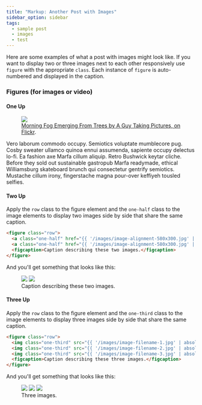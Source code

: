```yaml
---
title: "Markup: Another Post with Images"
sidebar_option: sidebar
tags:
  - sample post
  - images
  - test
---
```


Here are some examples of what a post with images might look like. If you want to display two or three images next to each other responsively use `figure` with the appropriate `class`. Each instance of `figure` is auto-numbered and displayed in the caption.

### Figures (for images or video)

#### One Up

<figure>
  <a href="http://farm9.staticflickr.com/8426/7758832526_cc8f681e48_b.jpg"><img src="http://farm9.staticflickr.com/8426/7758832526_cc8f681e48_c.jpg"></a>
  <figcaption><a href="http://www.flickr.com/photos/80901381@N04/7758832526/" title="Morning Fog Emerging From Trees by A Guy Taking Pictures, on Flickr">Morning Fog Emerging From Trees by A Guy Taking Pictures, on Flickr</a>.</figcaption>
</figure>

Vero laborum commodo occupy. Semiotics voluptate mumblecore pug. Cosby sweater ullamco quinoa ennui assumenda, sapiente occupy delectus lo-fi. Ea fashion axe Marfa cillum aliquip. Retro Bushwick keytar cliche. Before they sold out sustainable gastropub Marfa readymade, ethical Williamsburg skateboard brunch qui consectetur gentrify semiotics. Mustache cillum irony, fingerstache magna pour-over keffiyeh tousled selfies.

#### Two Up

Apply the `row` class to the figure element and the `one-half` class to the image elements to display two images side by side that share the same caption.

```html
<figure class="row">
  <a class="one-half" href="{{ '/images/image-alignment-580x300.jpg' | absolute_url }}"><img src="{{ '/images/image-alignment-580x300.jpg' | absolute_url }}"></a>
  <a class="one-half" href="{{ '/images/image-alignment-580x300.jpg' | absolute_url }}"><img src="{{ '/images/image-alignment-580x300.jpg' | absolute_url }}"></a>
  <figcaption>Caption describing these two images.</figcaption>
</figure>
```

And you'll get something that looks like this:

<figure class="row">
  <a class="one-half" href="{{ '/images/image-alignment-580x300.jpg' | absolute_url }}"><img src="{{ '/images/image-alignment-580x300.jpg' | absolute_url }}"></a>
  <a class="one-half" href="{{ '/images/image-alignment-580x300.jpg' | absolute_url }}"><img src="{{ '/images/image-alignment-580x300.jpg' | absolute_url }}"></a>
  <figcaption>Caption describing these two images.</figcaption>
</figure>

#### Three Up

Apply the `row` class to the figure element and the `one-third` class to the image elements to display three images side by side that share the same caption.

```html
<figure class="row">
  <img class="one-third" src="{{ '/images/image-filename-1.jpg' | absolute_url }}">
  <img class="one-third" src="{{ '/images/image-filename-2.jpg' | absolute_url }}">
  <img class="one-third" src="{{ '/images/image-filename-3.jpg' | absolute_url }}">
  <figcaption>Caption describing these three images.</figcaption>
</figure>
```

And you'll get something that looks like this:

<figure class="row">
  <img class="one-third" src="{{ '/images/image-alignment-580x300.jpg' | absolute_url }}">
  <img class="one-third" src="{{ '/images/image-alignment-580x300.jpg' | absolute_url }}">
  <img class="one-third" src="{{ '/images/image-alignment-580x300.jpg' | absolute_url }}">
  <figcaption>Three images.</figcaption>
</figure>
